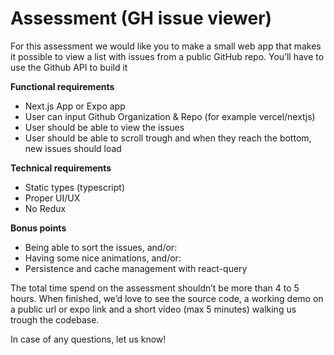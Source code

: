# Assessment (GH issue viewer)

For this assessment we would like you to make a small web app that makes it possible to view a list with issues from a public GitHub repo. You’ll have to use the Github API to build it

**Functional requirements**

- Next.js App or Expo app
- User can input Github Organization & Repo (for example vercel/nextjs)
- User should be able to view the issues
- User should be able to scroll trough and when they reach the bottom, new issues should load

**Technical requirements**

- Static types (typescript)
- Proper UI/UX
- No Redux

**Bonus points**

- Being able to sort the issues, and/or:
- Having some nice animations, and/or:
- Persistence and cache management with react-query

The total time spend on the assessment shouldn’t be more than 4 to 5 hours. When finished, we’d love to see the source code, a working demo on a public url or expo link and a short video (max 5 minutes) walking us trough the codebase.

In case of any questions, let us know!
